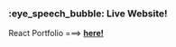 <h3>:eye_speech_bubble: Live Website!</h3>

React Portfolio ===> <a href="https://fmher.github.io/react-portfolio/"><strong>here!</strong></a>

